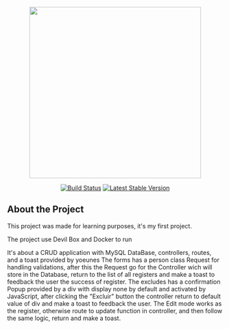 <p align="center"><a href="https://laravel.com" target="_blank"><img src="https://raw.githubusercontent.com/laravel/art/master/logo-lockup/5%20SVG/2%20CMYK/1%20Full%20Color/laravel-logolockup-cmyk-red.svg" width="400"></a></p>

<p align="center">
<a href="https://travis-ci.org/laravel/framework"><img src="https://travis-ci.org/laravel/framework.svg" alt="Build Status"></a>
<a href="https://packagist.org/packages/laravel/framework"><img src="https://img.shields.io/packagist/v/laravel/framework" alt="Latest Stable Version"></a>
</p>

## About the Project

This project was made for learning purposes, it's my first project.

The project use Devil Box and Docker to run

It's about a CRUD application with MySQL DataBase, controllers, routes, and a toast provided by yoeunes
The forms has a person class Request for handling validations, after this the Request go for the Controller wich will
store in the Database, return to the list of all registers and make a toast to feedback the user the success of register.
The excludes has a confirmation Popup provided by a div with display none by default and activated by JavaScript, after clicking the "Excluir" button the controller return to default value of div and make a toast to feedback the user.
The Edit mode works as the register, otherwise route to update function in controller, and then follow the same logic, return and make a toast.
